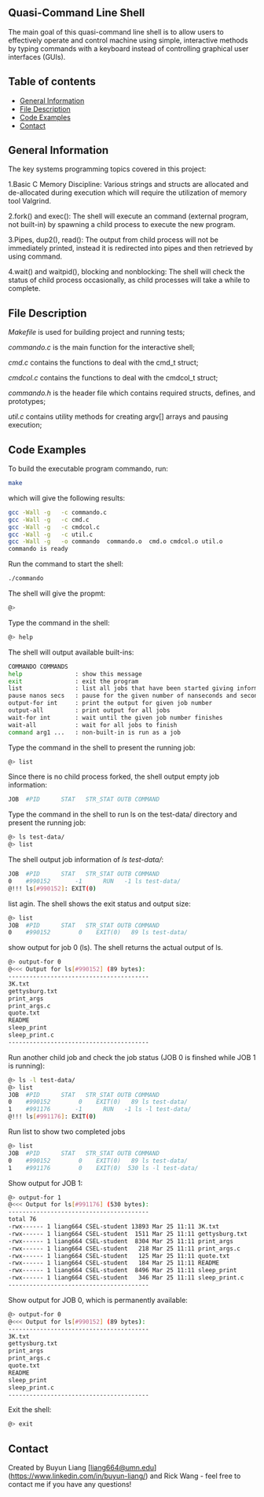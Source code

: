 ## Quasi-Command Line Shell
The main goal of this quasi-command line shell is to allow users to effectively operate and control machine using simple, interactive methods by typing commands with a keyboard instead of controlling graphical user interfaces (GUIs).

## Table of contents
* [General Information](#general-information)
* [File Description](#file-description) 
* [Code Examples](#code-examples)
* [Contact](#contact)

## General Information

The key systems programming topics covered in this project:

1.Basic C Memory Discipline: Various strings and structs are allocated and de-allocated during execution which will require the utilization of memory tool Valgrind.

2.fork() and exec(): The shell will execute an command (external program, not built-in) by spawning a child process to execute the new program.

3.Pipes, dup2(), read(): The output from child process will not be immediately printed, instead it is redirected into pipes and then retrieved by using command.

4.wait() and waitpid(), blocking and nonblocking: The shell will check the status of child process occasionally, as child processes will take a while to complete.

## File Description
*Makefile* is used for building project and running tests;

*commando.c* is the main function for the interactive shell;

*cmd.c* contains the functions to deal with the cmd_t struct;

*cmdcol.c* contains the functions to deal with the cmdcol_t struct;

*commando.h* is the header file which contains required structs, defines, and prototypes;

*util.c* contains utility methods for creating argv[] arrays and pausing execution; 
 

## Code Examples
To build the executable program commando, run:
```bash
make
```
which will give the following results:
```bash
gcc -Wall -g   -c commando.c
gcc -Wall -g   -c cmd.c
gcc -Wall -g   -c cmdcol.c
gcc -Wall -g   -c util.c
gcc -Wall -g   -o commando  commando.o  cmd.o cmdcol.o util.o
commando is ready
```

Run the command to start the shell: 
```bash
./commando
```

The shell will give the propmt:
```bash
@>
```

Type the command in the shell: 
```bash
@> help
```
 
The shell will output available built-ins:
```bash
COMMANDO COMMANDS
help               : show this message
exit               : exit the program
list               : list all jobs that have been started giving information on each
pause nanos secs   : pause for the given number of nanseconds and seconds
output-for int     : print the output for given job number
output-all         : print output for all jobs
wait-for int       : wait until the given job number finishes
wait-all           : wait for all jobs to finish
command arg1 ...   : non-built-in is run as a job
```

Type the command in the shell to present the running job: 
```bash
@> list
```

Since there is no child process forked, the shell output empty job information:
```bash
JOB  #PID      STAT   STR_STAT OUTB COMMAND
```

Type the command in the shell to run ls on the test-data/ directory and present the running job: 
```bash
@> ls test-data/
@> list
```

The shell output job information of *ls test-data/*:
```bash
JOB  #PID      STAT   STR_STAT OUTB COMMAND
0    #990152       -1      RUN   -1 ls test-data/ 
@!!! ls[#990152]: EXIT(0)
```

list agin. The shell shows the exit status and output size:
```bash
@> list
JOB  #PID      STAT   STR_STAT OUTB COMMAND
0    #990152        0    EXIT(0)   89 ls test-data/ 
```
show output for job 0 (ls). The shell returns the actual output of ls.
```bash
@> output-for 0
@<<< Output for ls[#990152] (89 bytes):
----------------------------------------
3K.txt
gettysburg.txt
print_args
print_args.c
quote.txt
README
sleep_print
sleep_print.c
----------------------------------------
```

Run another child job and check the job status (JOB 0 is finshed while JOB 1 is running):
```bash
@> ls -l test-data/
@> list
JOB  #PID      STAT   STR_STAT OUTB COMMAND
0    #990152        0    EXIT(0)   89 ls test-data/ 
1    #991176       -1      RUN   -1 ls -l test-data/ 
@!!! ls[#991176]: EXIT(0)
```

Run list to show two completed jobs
```bash
@> list
JOB  #PID      STAT   STR_STAT OUTB COMMAND
0    #990152        0    EXIT(0)   89 ls test-data/ 
1    #991176        0    EXIT(0)  530 ls -l test-data/ 
```

Show output for JOB 1:
```bash
@> output-for 1
@<<< Output for ls[#991176] (530 bytes):
----------------------------------------
total 76
-rwx------ 1 liang664 CSEL-student 13893 Mar 25 11:11 3K.txt
-rwx------ 1 liang664 CSEL-student  1511 Mar 25 11:11 gettysburg.txt
-rwx------ 1 liang664 CSEL-student  8304 Mar 25 11:11 print_args
-rwx------ 1 liang664 CSEL-student   218 Mar 25 11:11 print_args.c
-rwx------ 1 liang664 CSEL-student   125 Mar 25 11:11 quote.txt
-rwx------ 1 liang664 CSEL-student   184 Mar 25 11:11 README
-rwx------ 1 liang664 CSEL-student  8496 Mar 25 11:11 sleep_print
-rwx------ 1 liang664 CSEL-student   346 Mar 25 11:11 sleep_print.c
----------------------------------------
```

Show output for JOB 0, which is permanently available:
```bash
@> output-for 0
@<<< Output for ls[#990152] (89 bytes):
----------------------------------------
3K.txt
gettysburg.txt
print_args
print_args.c
quote.txt
README
sleep_print
sleep_print.c
----------------------------------------
```

Exit the shell:
```bash
@> exit
```

 
## Contact
Created by Buyun Liang [liang664@umn.edu] (https://www.linkedin.com/in/buyun-liang/) and Rick Wang - feel free to contact me if you have any questions!
